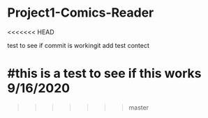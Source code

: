 # Project1-Comics-Reader
<<<<<<< HEAD

test to see if commit is workingit add 
test contect

#this is a test to see if this works
9/16/2020
=======
>>>>>>> master
